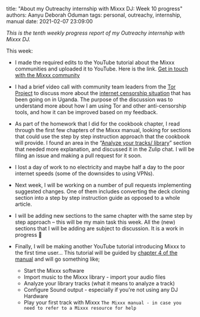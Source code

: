 title: "About my Outreachy internship with Mixxx DJ: Week 10 progress"
authors: Aanyu Deborah Oduman
tags: personal, outreachy, internship, manual
date: 2021-02-07 23:09:00

_This is the tenth weekly progress report of my Outreachy internship with Mixxx DJ._

This week:

- I made the required edits to the YouTube tutorial about the Mixxx  communities and uploaded it to YouTube.
 Here is the link. [Get in touch with the Mixxx community](https://www.youtube.com/watch?v=0f6QrjiFNJQ)
- I had a brief video call with community team leaders from the [Tor Project](https://www.torproject.org/) to discuss more about the [internet censorship situation](https://explorer.ooni.org/country/UG) that has been going on in Uganda.
 The purpose of the discussion was to understand more about how I am using Tor and other anti-censorship tools, and how it can be improved based on my feedback.
- As part of the homework that I did for the cookbook chapter, I read through the first few chapters of the Mixxx manual, looking for sections that could use the step by step instruction approach that the cookbook will provide.
 I found an area in the “[Analyze your tracks/ library](https://manual.mixxx.org/2.2/en/chapters/library.html#analyze-prepare-your-tracks)” section that needed more explanation, and discussed it in the Zulip chat.
 I will be filing an issue and making a pull request for it soon.
- I lost a day of work to no electricity and maybe half a day to the poor internet speeds (some of the downsides to using VPNs).
- Next week, I will be working on a number of pull requests implementing suggested changes. One of them includes converting the deck cloning section into a step by step instruction guide as opposed to a whole article.
- I will be adding new sections to the same chapter with the same step by step approach – this will be my main task this week. All the (new) sections that I will be adding are subject to discussion. It is a work in progress 🙂
- Finally, I will be making another YouTube tutorial introducing Mixxx to the first time user… This tutorial will be guided by [chapter 4 of the manual](https://manual.mixxx.org/2.2/en/chapters/library.html) and will go something like;

  - Start the Mixxx software
  - Import music to the Mixxx library - import your audio files 
  - Analyze your library tracks (what it means to analyze a track) 
  - Configure Sound output - especially if you're not using any DJ Hardware 
  - Play your first track with Mixxx 
`The Mixxx manual - in case you need to refer to a Mixxx resource for help`
